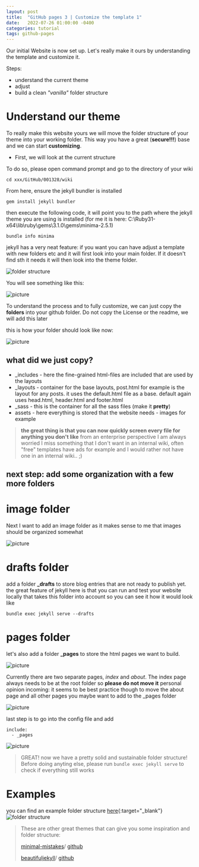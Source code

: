 ```yaml
---
layout: post
title:  "GitHub pages 3 | Customize the template 1"
date:   2022-07-26 01:00:00 -0400
categories: tutorial
tags: github-pages
---
```


Our initial Website is now set up. 
Let's really make it ours by understanding the template and customize it.

Steps:
* understand the current theme
* adjust
* build a clean *"vanilla"* folder structure

# Understand our theme

To really make this website yours we will move the folder structure of your theme into your working folder.
This way you have a great (**secure!!!**) base and we can start **customizing**.

* First, we will look at the current structure

To do so, please open command prompt and go to the directory of your wiki

```
cd xxx/GitHub/001328/wiki
```

From here, ensure the jekyll bundler is installed
```
gem install jekyll bundler
```

then execute the following code, it will point you to the path where the jekyll theme you are using is installed
(for me it is here: C:\Ruby31-x64\lib\ruby\gems\3.1.0\gems\minima-2.5.1)

```
bundle info minima
```

jekyll has a very neat feature: if you want you can have adjust a template with new folders etc and it will first look into your main folder.
If it doesn't find sth it needs it will then look into the theme folder.

![folder structure](/assets/images/website_folder1.png)

You will see something like this:

![picture](/assets/images/website_folder2.png)

To understand the process and to fully customize, we can just copy the **folders** into your github folder.
Do not copy the License or the readme, we will add this later

this is how your folder should look like now:

![picture](/assets/images/website_folder3.png)

## what did we just copy?

* _includes - here the fine-grained html-files are included that are used by the layouts
* _layouts - container for the base layouts, post.html for example is the layout for any posts. it uses the default.html file as a base. default again uses head.html, header.html and footer.html
* _sass - this is the container for all the sass files (make it **pretty**)
* assets - here everything is stored that the website needs - images for example


> **the great thing is that you can now quickly screen every file for anything you don't like**
> from an enterprise perspective I am always worried I miss something that I don't want in an internal wiki, often "free" templates have ads for example and I would rather not have one in an internal wiki.. ;)

## next step: add some organization with a few more folders

# image folder

Next I want to add an image folder as it makes sense to me that images should be organized somewhat

![picture](/assets/images/website_folder4.png)


# drafts folder

add a folder **_drafts** to store blog entries that are not ready to publish yet.
the great feature of jekyll here is that you can run and test your website locally that takes this folder into account so you can see it how it would look like

```
bundle exec jekyll serve --drafts
```



# pages folder

let's also add a folder **_pages** to store the html pages we want to build. 

![picture](/assets/images/website_folder5.png)

Currently there are two separate pages, *index* and *about*. The index page always needs to be at the root folder so **please do not move it**
personal opinion incoming: it seems to be best practice though to move the about page and all other pages you maybe want to add to the _pages folder

![picture](/assets/images/website_folder6.png)

last step is to go into the config file and add

```
include:
  - _pages
```

![picture](/assets/images/website_folder7.png)

> GREAT! now we have a pretty solid and sustainable folder structure!
> Before doing anyting else, please run ```bundle exec jekyll serve``` to check if everything still works


# Examples

you can find an example folder structure [here](https://jekyllrb.com/docs/structure/){:target="_blank"}
![folder structure](/assets/images/website_folder10.png)

> These are other great themes that can give you some inspiration and folder structure:
> 
> [minimal-mistakes](https://mmistakes.github.io/minimal-mistakes/docs/quick-start-guide/)/
> [github](https://github.com/mmistakes/minimal-mistakes)
> 
> [beautifuljekyll](https://beautifuljekyll.com/)/
> [github](https://github.com/daattali/beautiful-jekyll)
